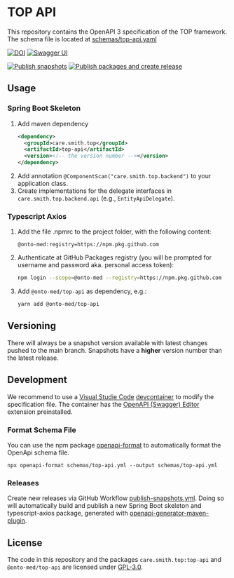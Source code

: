 # TOP API

This repository contains the OpenAPI 3 specification of the TOP framework. The schema file is located at [schemas/top-api.yaml](schemas/top-api.yaml)

[![DOI](https://zenodo.org/badge/429797878.svg)](https://zenodo.org/badge/latestdoi/429797878)
[![Swagger UI](https://img.shields.io/badge/-Swagger%20UI-%23Clojure?style=flat&logo=swagger&logoColor=white)](https://onto-med.github.io/top-api/)

[![Publish snapshots](https://github.com/Onto-Med/top-api/actions/workflows/publish-snapshots.yml/badge.svg)](https://github.com/Onto-Med/top-api/actions/workflows/publish-snapshots.yml)
[![Publish packages and create release](https://github.com/Onto-Med/top-api/actions/workflows/release.yml/badge.svg)](https://github.com/Onto-Med/top-api/actions/workflows/release.yml)

## Usage

### Spring Boot Skeleton

1. Add maven dependency
    ```xml
    <dependency>
      <groupId>care.smith.top</groupId>
      <artifactId>top-api</artifactId>
      <version><!-- the version number --></version>
    </dependency>
    ```
2. Add annotation `@ComponentScan("care.smith.top.backend")` to your application class.
3. Create implementations for the delegate interfaces in `care.smith.top.backend.api` (e.g., `EntityApiDelegate`).

### Typescript Axios

1. Add the file .npmrc to the project folder, with the following content:
    ```properties
    @onto-med:registry=https://npm.pkg.github.com
    ```
2. Authenticate at GitHub Packages registry (you will be prompted for username and password aka. personal access token):
    ```sh
    npm login --scope=@onto-med --registry=https://npm.pkg.github.com
    ```
3. Add `@onto-med/top-api` as dependency, e.g.:
    ```sh
    yarn add @onto-med/top-api
    ```

## Versioning

There will always be a snapshot version available with latest changes pushed to the main branch. Snapshots have a **higher** version number than the latest release.

## Development

We recommend to use a [Visual Studie Code](https://code.visualstudio.com) [devcontainer](https://code.visualstudio.com/docs/remote/containers) to modify the specification file.
The container has the [OpenAPI (Swagger) Editor](https://marketplace.visualstudio.com/items?itemName=42Crunch.vscode-openapi) extension preinstalled.

### Format Schema File

You can use the npm package [openapi-format](https://www.npmjs.com/package/openapi-format) to automatically format the OpenApi schema file.

```
npx openapi-format schemas/top-api.yml --output schemas/top-api.yml
```

### Releases

Create new releases via GitHub Workflow [publish-snapshots.yml](.github/workflows/publish-snapshots.yml). Doing so will automatically build and publish a new Spring Boot skeleton and typescript-axios package, generated with [openapi-generator-maven-plugin](https://github.com/OpenAPITools/openapi-generator/tree/master/modules/openapi-generator-maven-plugin).

## License

The code in this repository and the packages `care.smith.top:top-api` and `@onto-med/top-api` are licensed under [GPL-3.0](LICENSE).
